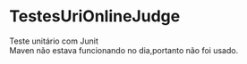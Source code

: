 # TestesUriOnlineJudge
Teste unitário com Junit</br>
Maven não estava funcionando no dia,portanto não foi usado.
